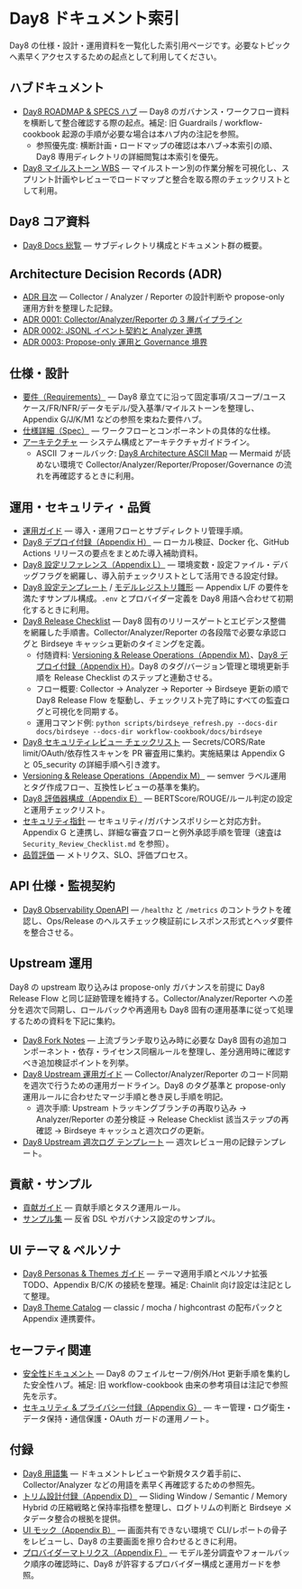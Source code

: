 # Day8 ドキュメント索引

Day8 の仕様・設計・運用資料を一覧化した索引用ページです。必要なトピックへ素早くアクセスするための起点として利用してください。

## ハブドキュメント
- [Day8 ROADMAP & SPECS ハブ](ROADMAP_AND_SPECS.md) — Day8 のガバナンス・ワークフロー資料を横断して整合確認する際の起点。補足: 旧 Guardrails / workflow-cookbook 起源の手順が必要な場合は本ハブ内の注記を参照。
  - 参照優先度: 横断計画・ロードマップの確認は本ハブ→本索引の順、Day8 専用ディレクトリの詳細閲覧は本索引を優先。
- [Day8 マイルストーン WBS](day8_wbs.csv) — マイルストーン別の作業分解を可視化し、スプリント計画やレビューでロードマップと整合を取る際のチェックリストとして利用。

## Day8 コア資料
- [Day8 Docs 総覧](day8/README.md) — サブディレクトリ構成とドキュメント群の概要。

## Architecture Decision Records (ADR)
- [ADR 目次](adr/README.md) — Collector / Analyzer / Reporter の設計判断や propose-only 運用方針を整理した記録。
- [ADR 0001: Collector/Analyzer/Reporter の 3 層パイプライン](adr/0001-collector-analyzer-reporter-pipeline.md)
- [ADR 0002: JSONL イベント契約と Analyzer 連携](adr/0002-jsonl-event-contract.md)
- [ADR 0003: Propose-only 運用と Governance 境界](adr/0003-propose-only-governance.md)

## 仕様・設計
- [要件（Requirements）](day8/spec/01_requirements.md) — Day8 章立てに沿って固定事項/スコープ/ユースケース/FR/NFR/データモデル/受入基準/マイルストーンを整理し、Appendix G/J/K/M1 などの参照を束ねた要件ハブ。
- [仕様詳細（Spec）](day8/spec/02_spec.md) — ワークフローとコンポーネントの具体的な仕様。
- [アーキテクチャ](day8/design/03_architecture.md) — システム構成とアーキテクチャガイドライン。
  - ASCII フォールバック: [Day8 Architecture ASCII Map](Architecture_ASCII.md) — Mermaid が読めない環境で Collector/Analyzer/Reporter/Proposer/Governance の流れを再確認するときに利用。

## 運用・セキュリティ・品質
- [運用ガイド](day8/ops/04_ops.md) — 導入・運用フローとサブディレクトリ管理手順。
- [Day8 デプロイ付録（Appendix H）](addenda/H_Deploy_Guide.md) — ローカル検証、Docker 化、GitHub Actions リリースの要点をまとめた導入補助資料。
- [Day8 設定リファレンス（Appendix L）](addenda/L_Config_Reference.md) — 環境変数・設定ファイル・デバッグフラグを網羅し、導入前チェックリストとして活用できる設定付録。
- [Day8 設定テンプレート](../config/env.example) / [モデルレジストリ雛形](../config/model_registry.json) — Appendix L/F の要件を満たすサンプル構成。`.env` とプロバイダー定義を Day8 用語へ合わせて初期化するときに利用。
- [Day8 Release Checklist](Release_Checklist.md) — Day8 固有のリリースゲートとエビデンス整備を網羅した手順書。Collector/Analyzer/Reporter の各段階で必要な承認ログと Birdseye キャッシュ更新のタイミングを定義。
  - 付随資料: [Versioning & Release Operations（Appendix M）](addenda/M_Versioning_Release.md)、[Day8 デプロイ付録（Appendix H）](addenda/H_Deploy_Guide.md)。Day8 のタグ/バージョン管理と環境更新手順を Release Checklist のステップと連動させる。
  - フロー概要: Collector → Analyzer → Reporter → Birdseye 更新の順で Day8 Release Flow を駆動し、チェックリスト完了時にすべての監査ログと可視化を同期する。
  - 運用コマンド例: `python scripts/birdseye_refresh.py --docs-dir docs/birdseye --docs-dir workflow-cookbook/docs/birdseye`
- [Day8 セキュリティレビュー チェックリスト](Security_Review_Checklist.md) — Secrets/CORS/Rate limit/OAuth/依存性スキャンを PR 審査用に集約。実施結果は Appendix G と 05_security の詳細手順へ引き渡す。
- [Versioning & Release Operations（Appendix M）](addenda/M_Versioning_Release.md) — semver ラベル運用とタグ作成フロー、互換性レビューの基準を集約。
- [Day8 評価器構成（Appendix E）](addenda/E_Evaluator_Details.md) — BERTScore/ROUGE/ルール判定の設定と運用チェックリスト。
- [セキュリティ指針](day8/security/05_security.md) — セキュリティ/ガバナンスポリシーと対応方針。Appendix G と連携し、詳細な審査フローと例外承認手順を管理（速査は `Security_Review_Checklist.md` を参照）。
- [品質評価](day8/quality/06_quality.md) — メトリクス、SLO、評価プロセス。

## API 仕様・監視契約
- [Day8 Observability OpenAPI](openapi/day8_openapi.yaml) — `/healthz` と `/metrics` のコントラクトを確認し、Ops/Release のヘルスチェック検証前にレスポンス形式とヘッダ要件を整合させる。

## Upstream 運用
Day8 の upstream 取り込みは propose-only ガバナンスを前提に Day8 Release Flow と同じ証跡管理を維持する。Collector/Analyzer/Reporter への差分を週次で同期し、ロールバックや再適用も Day8 固有の運用基準に従って処理するための資料を下記に集約。
- [Day8 Fork Notes](FORK_NOTES.md) — 上流ブランチ取り込み時に必要な Day8 固有の追加コンポーネント・依存・ライセンス同梱ルールを整理し、差分適用時に確認すべき追加検証ポイントを列挙。
- [Day8 Upstream 運用ガイド](UPSTREAM.md) — Collector/Analyzer/Reporter のコード同期を週次で行うための運用ガードライン。Day8 のタグ基準と propose-only 運用ルールに合わせたマージ手順と巻き戻し手順を明記。
  - 週次手順: Upstream トラッキングブランチの再取り込み → Analyzer/Reporter の差分検証 → Release Checklist 該当ステップの再確認 → Birdseye キャッシュと週次ログの更新。
- [Day8 Upstream 週次ログ テンプレート](UPSTREAM_WEEKLY_LOG.md) — 週次レビュー用の記録テンプレート。

## 貢献・サンプル
- [貢献ガイド](day8/guides/07_contributing.md) — 貢献手順とタスク運用ルール。
- [サンプル集](day8/examples/10_examples.md) — 反省 DSL やガバナンス設定のサンプル。

## UI テーマ & ペルソナ
- [Day8 Personas & Themes ガイド](../README_PERSONAS_THEMES.md) — テーマ適用手順とペルソナ拡張 TODO、Appendix B/C/K の接続を整理。補足: Chainlit 向け設定は注記として整理。
- [Day8 Theme Catalog](../themes/CATALOG.md) — classic / mocha / highcontrast の配布パックと Appendix 連携要件。

## セーフティ関連
- [安全性ドキュメント](safety.md) — Day8 のフェイルセーフ/例外/Hot 更新手順を集約した安全性ハブ。補足: 旧 workflow-cookbook 由来の参考項目は注記で参照先を示す。
- [セキュリティ & プライバシー付録（Appendix G）](addenda/G_Security_Privacy.md) — キー管理・ログ衛生・データ保持・通信保護・OAuth ガードの運用ノート。

## 付録
- [Day8 用語集](addenda/A_Glossary.md) — ドキュメントレビューや新規タスク着手前に、Collector/Analyzer などの用語を素早く再確認するための参照先。
- [トリム設計付録（Appendix D）](addenda/D_Trim_Design.md) — Sliding Window / Semantic / Memory Hybrid の圧縮戦略と保持率指標を整理し、ログトリムの判断と Birdseye メタデータ整合の根拠を提供。
- [UI モック（Appendix B）](addenda/B_UI_Mock.md) — 画面共有できない環境で CLI/レポートの骨子をレビューし、Day8 の主要画面を擦り合わせるときに利用。
- [プロバイダーマトリクス（Appendix F）](addenda/F_Provider_Matrix.md) — モデル差分調査やフォールバック順序の確認時に、Day8 が許容するプロバイダー構成と運用ガードを参照。
